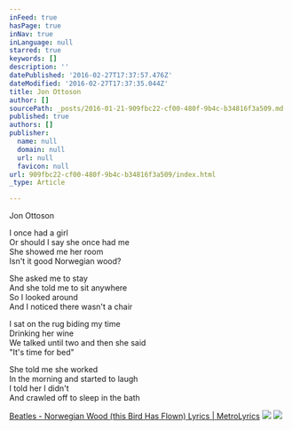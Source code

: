 ```yaml
---
inFeed: true
hasPage: true
inNav: true
inLanguage: null
starred: true
keywords: []
description: ''
datePublished: '2016-02-27T17:37:57.476Z'
dateModified: '2016-02-27T17:37:35.044Z'
title: Jon Ottoson
author: []
sourcePath: _posts/2016-01-21-909fbc22-cf00-480f-9b4c-b34816f3a509.md
published: true
authors: []
publisher:
  name: null
  domain: null
  url: null
  favicon: null
url: 909fbc22-cf00-480f-9b4c-b34816f3a509/index.html
_type: Article

---
```

Jon Ottoson

I once had a girl  
Or should I say she once had me  
She showed me her room  
Isn't it good Norwegian wood?

She asked me to stay  
And she told me to sit anywhere  
So I looked around  
And I noticed there wasn't a chair

I sat on the rug biding my time  
Drinking her wine  
We talked until two and then she said  
"It's time for bed"

She told me she worked  
In the morning and started to laugh  
I told her I didn't  
And crawled off to sleep in the bath

[Beatles - Norwegian Wood (this Bird Has Flown) Lyrics | MetroLyrics][0]
![](https://s3-us-west-2.amazonaws.com/the-grid-img/p/3e478f2b08cdfdbbff3795b656a735994a827b54.jpg)
![](https://s3-us-west-2.amazonaws.com/the-grid-img/p/0c44620bc1e066b90ac3c82ba47e323b5d44e4be.jpg)

[0]: http://www.metrolyrics.com/norwegian-wood-this-bird-has-flown-lyrics-beatles.html#ixzz3xuqR5nSA